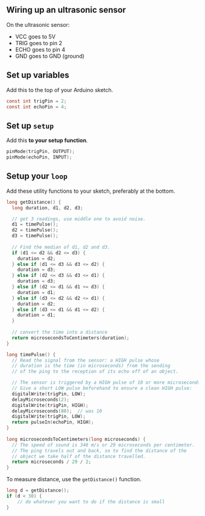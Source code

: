## Wiring up an ultrasonic sensor

On the ultrasonic sensor:
 - VCC goes to 5V
 - TRIG goes to pin 2
 - ECHO goes to pin 4
 - GND goes to GND (ground)

## Set up variables

Add this to the top of your Arduino sketch.

```c
const int trigPin = 2;
const int echoPin = 4;
```

## Set up `setup`

Add this **to your setup function**.
```c
pinMode(trigPin, OUTPUT);
pinMode(echoPin, INPUT);
```

## Setup your `loop`

Add these utility functions to your sketch, preferably at the bottom.

```c
long getDistance() {
  long duration, d1, d2, d3;

  // get 3 readings, use middle one to avoid noise.
  d1 = timePulse(); 
  d2 = timePulse(); 
  d3 = timePulse(); 
  
  // Find the median of d1, d2 and d3.
  if (d1 <= d2 && d2 <= d3) {
    duration = d2;
  } else if (d1 <= d3 && d3 <= d2) {
    duration = d3;
  } else if (d2 <= d3 && d3 <= d1) {
    duration = d3;
  } else if (d2 <= d1 && d1 <= d3) {
    duration = d1;
  } else if (d3 <= d2 && d2 <= d1) {
    duration = d2;
  } else if (d3 <= d1 && d1 <= d2) {
    duration = d1;
  }
  
  // convert the time into a distance
  return microsecondsToCentimeters(duration);
}

long timePulse() {
  // Read the signal from the sensor: a HIGH pulse whose
  // duration is the time (in microseconds) from the sending
  // of the ping to the reception of its echo off of an object.

  // The sensor is triggered by a HIGH pulse of 10 or more microseconds.
  // Give a short LOW pulse beforehand to ensure a clean HIGH pulse:
  digitalWrite(trigPin, LOW);
  delayMicroseconds(2);
  digitalWrite(trigPin, HIGH);
  delayMicroseconds(80);  // was 10
  digitalWrite(trigPin, LOW);
  return pulseIn(echoPin, HIGH);
}
  
long microsecondsToCentimeters(long microseconds) {
  // The speed of sound is 340 m/s or 29 microseconds per centimeter.
  // The ping travels out and back, so to find the distance of the
  // object we take half of the distance travelled.
  return microseconds / 29 / 2;
}
```

To measure distance, use the `getDistance()` function.
```c
long d = getDistance();
if (d < 30) {
  	// do whatever you want to do if the distance is small
}
```
